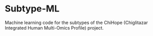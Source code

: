 # Subtype-ML
Machine learning code for the subtypes of the ChiHope (Chiglitazar Integrated Human Multi-Omics Profile) project.
